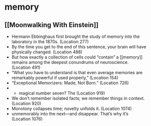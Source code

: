 # memory

## [[Moonwalking With Einstein]]

- Hermann Ebbinghaus first brought the study of memory into the laboratory in the 1870s. (Location 277)
- By the time you get to the end of this sentence, your brain will have physically changed. (Location 488)
- But how exactly a collection of cells could “contain” a [[memory]] remains among the deepest conundrums of neuroscience. (Location 491)
- “What you have to understand is that even average memories are remarkably powerful if used properly,” (Location 154)
- “Exceptional Memorizers: Made, Not Born.” (Location 726)
- - magical number seven? The (Location 919)
- We don’t remember isolated facts; we remember things in context. (Location 920)
- Monotony collapses time; novelty unfolds it. (Location 1074)
- unmemorably into the next—and disappear. That’s why it’s (Location 1076)